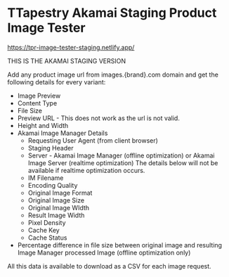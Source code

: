 # TTapestry Akamai Staging Product Image Tester

https://tpr-image-tester-staging.netlify.app/

THIS IS THE AKAMAI STAGING VERSION

Add any product image url from images.{brand}.com domain and get the following details for every variant:
- Image Preview
- Content Type
- File Size
- Preview URL - This does not work as the url is not valid.
- Height and Width
- Akamai Image Manager Details
  - Requesting User Agent (from client browser)
  - Staging Header
  - Server - Akamai Image Manager (offline optimization) or Akamai Image Server (realtime optimization) The details below will not be available if realtime optimization occurs.
  - IM Filename
  - Encoding Quality
  - Original Image Format
  - Original Image Size
  - Original Image WIdth
  - Result Image Width
  - Pixel Density
  - Cache Key
  - Cache Status
- Percentage difference in file size between original image and resulting Image Manager processed Image (offline optimization only)

All this data is available to download as a CSV for each image request.